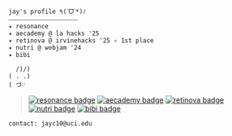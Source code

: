 ```
jay's profile ٩(ˊᗜˋ*)ﾉ 
⎯⎯⎯⎯⎯⎯⎯⎯⎯⎯⎯⎯⎯⎯⎯⎯⎯⎯⎯⎯⎯⎯⎯
✦ resonance
✦ aecademy @ la hacks '25
✦ retinova @ irvinehacks '25 ✧ 1st place
✦ nutri @ webjam '24
✦ bibi

  /)/)
( . .)
( づ♡
```
> [![resonance badge](https://img.shields.io/badge/resonance-C0CFB2)](https://github.com/jayc-10/resonance) [![aecademy badge](https://img.shields.io/badge/lahacks-aecademy-C0CFB2?labelColor=f1ebe1)](https://github.com/NoNathan17/aecademy) [![retinova badge](https://img.shields.io/badge/irvinehacks-retinova-C0CFB2?labelColor=f1ebe1)](https://github.com/baller7215/retinova) [![nutri badge](https://img.shields.io/badge/webjam-nutri-C0CFB2?labelColor=f1ebe1)](https://github.com/NoNathan17/nutri) [![bibi badge](https://img.shields.io/badge/bibi-C0CFB2)](https://github.com/jayc-10/bibi)

```
contact: jayc10@uci.edu
```
